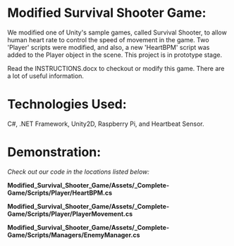 # Modified Survival Shooter Game:
We modified one of Unity's sample games, called Survival Shooter, to allow human heart rate to control the speed of movement in the game. Two 'Player' scripts were modified, and also, a new 'HeartBPM' script was added to the Player object in the scene. This project is in prototype stage.

Read the INSTRUCTIONS.docx to checkout or modify this game. There are a lot of useful information.

# Technologies Used:
C#, .NET Framework, Unity2D, Raspberry Pi, and Heartbeat Sensor. 

# Demonstration:
*Check out our code in the locations listed below:*

**Modified_Survival_Shooter_Game/Assets/_Complete-Game/Scripts/Player/HeartBPM.cs**

**Modified_Survival_Shooter_Game/Assets/_Complete-Game/Scripts/Player/PlayerMovement.cs**

**Modified_Survival_Shooter_Game/Assets/_Complete-Game/Scripts/Managers/EnemyManager.cs**



